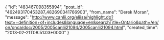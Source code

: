  {
   "id": "483467098355894",
   "post_id": "462493170453287_482690341766903",
   "from_name": "Derek Moran",
   "message": "http://www.canlii.org/eliisa/highlight.do?text=+definition+of+includes&language=en&searchTitle=Ontario&path=/en/on/onca/doc/2005/2005canlii21094/2005canlii21094.html",
   "created_time": "2013-02-21T08:51:03+0000"
 }
